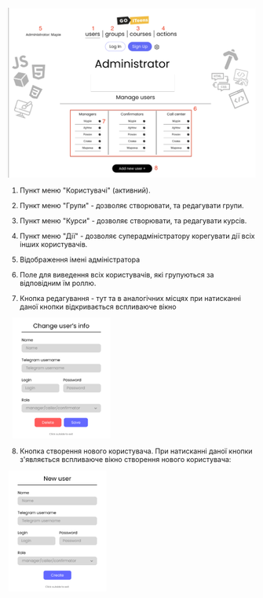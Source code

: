 <img src = "img/admin-users01.png">  

1. Пункт меню "Користувачі" (активний).
2. Пункт меню "Групи" - дозволяє створювати, та редагувати групи.
3. Пункт меню "Курси" - дозволяє створювати, та редагувати курсів.
4. Пункт меню "Дії" - дозволяє суперадміністратору корегувати дії всіх інших користувачів.
5. Відображення імені адміністратора  

6. Поле для виведення всіх користувачів, які групуються за відповідним їм роллю.
  
7. Кнопка редагування - тут та в аналогічних місцях при натисканні даної кнопки відкривається вспливаюче вікно  

&nbsp;
<img src = "img/Letter - 10.png" width = 200>

8. Кнопка створення нового користувача. При натисканні даної кнопки з'являється вспливаюче вікно створення нового користувача:

<img src = "img/Letter - 11.png" width = 200>
